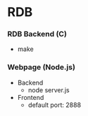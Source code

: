 # RDB
### RDB Backend (C)
+ make

### Webpage (Node.js)
+ Backend
	+ node server.js
+ Frontend
	+ default port: 2888
